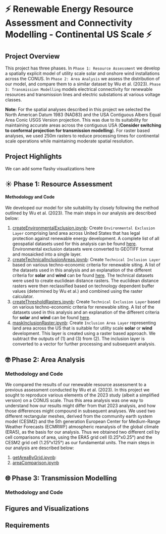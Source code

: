# ⚡ Renewable Energy Resource Assessment and Connectivity Modelling - Continental US Scale ⚡

## Project Overview
This project has three phases. In `Phase 1: Resource Assessment` we develop a spatially explicit model of utility scale solar and onshore wind installations across the CONUS. In `Phase 2: Area Analysis` we assess the distribution of our model, and compare them to a similar dataset by Wu et al. (2023). `Phase 3: Transmission Modelling` models electrical connectivity for renewable resources and transmission lines and electric substations at various voltage classes. 

**Note:** For the spatial analyses described in this project we selected the North American Datum 1983 (NAD83) and the USA Contiguous Albers Equal Area Conic USGS Version projection. This was due to its suitability for maintaining accurate areas across the contiguous USA (**Consider switching to conformal projection for transmission modelling**). For raster based analyses, we used 250m rasters to reduce processing times for continental scale operations while maintaining moderate spatial resolution. 

## Project Highlights
We can add some flashy visualizations here

## ☀️ Phase 1: Resource Assessment  
#### Methodology and Code
We developed our model for site suitability by closely following the method outlined by Wu et al. (2023). The main steps in our analysis are described below:

1. [createEnvironmentalExclusion.ipynb](https://github.com/zrmondsc/ASSET_Development/blob/master/createEnvironmentalExclusion.ipynb): Create `Environmental Exclusion Layer` comprising land area across United States that has legal protection against renewable energy development. A complete list of all geospatial datasets used for this analysis can be found [here](https://github.com/zrmondsc/ASSET_Development/blob/master/SupplementaryTables/EnvironmentalExclusionDatasets.xlsx).  Environmental exclusion datasets were converted to GEOTIFF format and mosaicked into a single layer. 
2. [createTechnicalInclusionAreas.ipynb](https://github.com/zrmondsc/ASSET_Development/blob/master/createTechnicalInclusionAreas.ipynb): Create `Technical Inclusion Layer` based on various techno-economic criteria for renewable siting. A list of the datasets used in this analysis and an explanation of the different criteria for **solar** and **wind** can be found [here](https://github.com/zrmondsc/ASSET_Development/blob/master/SupplementaryTables/TechnoEconomicInclusionDatasets.xlsx). The technical datasets were used to create euclidean distance rasters. The euclidean distance rasters were then reclassified based on technology dependent buffer values (determined by Wu et al.) and combined using the raster calculator.  
3. [createThresholdRasters.ipynb](https://github.com/zrmondsc/ASSET_Development/blob/master/createThresholdRasters.ipynb): Create `Technical Exclusion Layer` based on various techno-economic criteria for renewable siting. A list of the datasets used in this analysis and an explanation of the different criteria for **solar** and **wind** can be found [here](https://github.com/zrmondsc/ASSET_Development/blob/master/SupplementaryTables/TechnoEconomicExclusionDatasets.xlsx).
4. [maskInclusionRaster.ipynb](https://github.com/zrmondsc/ASSET_Development/blob/master/maskInclusionRaster.ipynb): Create `Inclusion Area Layer` representing land area across the US that is suitable for utility scale **solar** or **wind** development. This layer is created using a raster based approach. We subtract the outputs of (1) and (3) from (2). The inclusion layer is converted to a vector for further processing and subsequent analysis. 

## 🤓 Phase 2: Area Analysis 
### Methodology and Code
We compared the results of our renewable resource assessment to a previous assessment conducted by Wu et al. (2023). In this project we sought to reproduce various elements of the 2023 study (albeit a simplified version) on a CONUS scale. Thus this area analysis was one way to understand how our results might differ from that 2023 analysis, and how those differences might compound in subsequent analyses. We used two different rectangular meshes, derived from the community earth system model (CESM2) and the 5th generation European Center for Medium-Range Weather Forecasts (ECMRWF) atmospheric reanalysis of the global climate (ERA5), as the basis for our analysis. Thus we obtained two different cell by cell comparisons of area, using the ERA5 grid cell (0.25&deg;x0.25&deg;) and the CESM2 grid cell (1.25&deg;x125&deg;) as our fundamental units. The main steps in our analysis are described below:

1. [getAreaByGrid.ipynb](https://github.com/zrmondsc/ASSET_Development/blob/master/AreaAnalysis/getAreaByGrid.ipynb):
2. [areaComparison.ipynb]()

## 🌐 Phase 3: Transmission Modelling 
### Methodology and Code

## Figures and Visualizations

## Requirements

  
